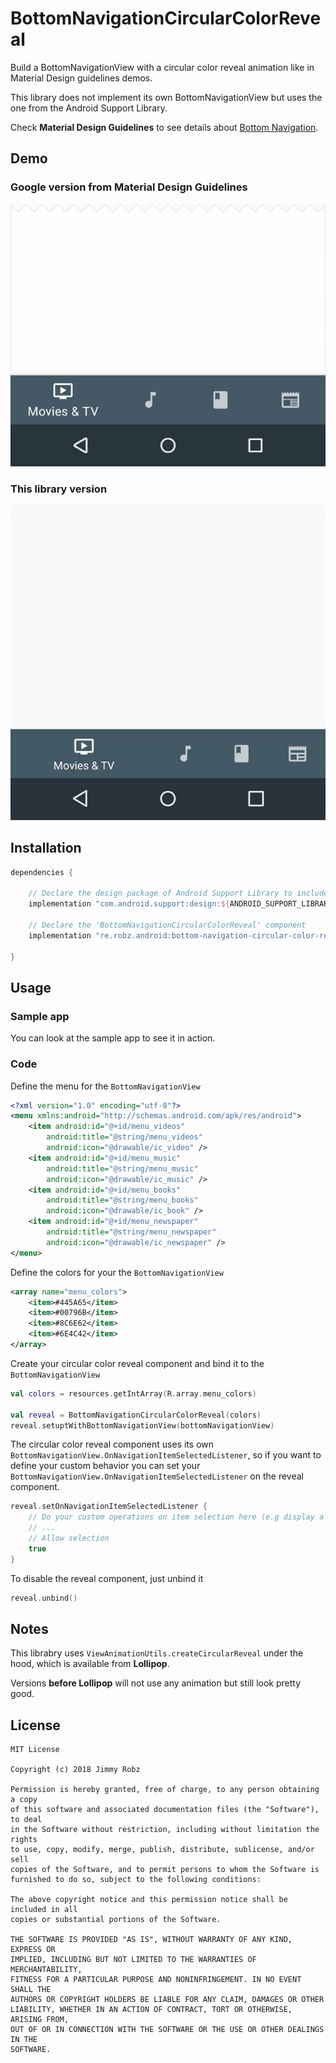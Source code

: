 # BottomNavigationCircularColorReveal
Build a BottomNavigationView with a circular color reveal animation like in Material Design guidelines demos.

This library does not implement its own BottomNavigationView but uses the one from the Android Support Library.

Check **Material Design Guidelines** to see details about [Bottom Navigation](https://material.io/guidelines/components/bottom-navigation.html).

## Demo

### Google version from Material Design Guidelines

![Google](https://raw.githubusercontent.com/JimmyRobz/BottomNavigationCircularColorReveal/master/gifs/google.gif "Google version from Material Design Guidelines")

### This library version

![Me](https://raw.githubusercontent.com/JimmyRobz/BottomNavigationCircularColorReveal/master/gifs/library.gif "This library version")

## Installation

```gradle
dependencies {

    // Declare the design package of Android Support Library to include the BottomNavigationView
    implementation "com.android.support:design:${ANDROID_SUPPORT_LIBRARY_VERSION}"
    
    // Declare the 'BottomNavigationCircularColorReveal' component
    implementation "re.robz.android:bottom-navigation-circular-color-reveal:0.1.0"
    
}
```

## Usage

### Sample app

You can look at the sample app to see it in action.

### Code

Define the menu for the `BottomNavigationView`

```xml
<?xml version="1.0" encoding="utf-8"?>
<menu xmlns:android="http://schemas.android.com/apk/res/android">
    <item android:id="@+id/menu_videos"
        android:title="@string/menu_videos"
        android:icon="@drawable/ic_video" />
    <item android:id="@+id/menu_music"
        android:title="@string/menu_music"
        android:icon="@drawable/ic_music" />
    <item android:id="@+id/menu_books"
        android:title="@string/menu_books"
        android:icon="@drawable/ic_book" />
    <item android:id="@+id/menu_newspaper"
        android:title="@string/menu_newspaper"
        android:icon="@drawable/ic_newspaper" />
</menu>
```

Define the colors for your the `BottomNavigationView`

```xml
<array name="menu_colors">
    <item>#445A65</item>
    <item>#00796B</item>
    <item>#8C6E62</item>
    <item>#6E4C42</item>
</array>
```

Create your circular color reveal component and bind it to the `BottomNavigationView`

```kotlin
val colors = resources.getIntArray(R.array.menu_colors)

val reveal = BottomNavigationCircularColorReveal(colors)
reveal.setuptWithBottomNavigationView(bottomNavigationView)
```

The circular color reveal component uses its own `BottomNavigationView.OnNavigationItemSelectedListener`, 
so if you want to define your custom behavior you can set your `BottomNavigationView.OnNavigationItemSelectedListener` on the reveal component.


```kotlin
reveal.setOnNavigationItemSelectedListener {
    // Do your custom operations on item selection here (e.g display a fragment)
    // ...
    // Allow selection
    true
}
```

To disable the reveal component, just unbind it

```kotlin
reveal.unbind()
```

## Notes

This librabry uses `ViewAnimationUtils.createCircularReveal` under the hood, which is available from **Lollipop**.

Versions **before Lollipop** will not use any animation but still look pretty good.

## License

```
MIT License

Copyright (c) 2018 Jimmy Robz

Permission is hereby granted, free of charge, to any person obtaining a copy
of this software and associated documentation files (the "Software"), to deal
in the Software without restriction, including without limitation the rights
to use, copy, modify, merge, publish, distribute, sublicense, and/or sell
copies of the Software, and to permit persons to whom the Software is
furnished to do so, subject to the following conditions:

The above copyright notice and this permission notice shall be included in all
copies or substantial portions of the Software.

THE SOFTWARE IS PROVIDED "AS IS", WITHOUT WARRANTY OF ANY KIND, EXPRESS OR
IMPLIED, INCLUDING BUT NOT LIMITED TO THE WARRANTIES OF MERCHANTABILITY,
FITNESS FOR A PARTICULAR PURPOSE AND NONINFRINGEMENT. IN NO EVENT SHALL THE
AUTHORS OR COPYRIGHT HOLDERS BE LIABLE FOR ANY CLAIM, DAMAGES OR OTHER
LIABILITY, WHETHER IN AN ACTION OF CONTRACT, TORT OR OTHERWISE, ARISING FROM,
OUT OF OR IN CONNECTION WITH THE SOFTWARE OR THE USE OR OTHER DEALINGS IN THE
SOFTWARE.
```
